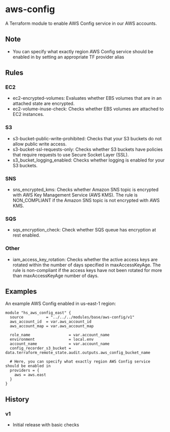# aws-config

A Terraform module to enable AWS Config service in our AWS accounts.

## Note

* You can specify what exactly region AWS Config service should be enabled in by setting an appropriate TF provider alias

## Rules

### EC2

* ec2-encrypted-volumes: Evaluates whether EBS volumes that are in an attached state are encrypted.
* ec2-volume-inuse-check: Checks whether EBS volumes are attached to EC2 instances.

### S3

* s3-bucket-public-write-prohibited: Checks that your S3 buckets do not allow public write access.
* s3-bucket-ssl-requests-only: Checks whether S3 buckets have policies that require requests to use Secure Socket Layer (SSL).
* s3_bucket_logging_enabled: Checks whether logging is enabled for your S3 buckets.

### SNS

* sns_encrypted_kms: Checks whether Amazon SNS topic is encrypted with AWS Key Management Service (AWS KMS). The rule is NON_COMPLIANT if the Amazon SNS topic is not encrypted with AWS KMS.

### SQS

* sqs_encryption_check: Check whether SQS queue has encryption at rest enabled.

### Other

* iam_access_key_rotation: Checks whether the active access keys are rotated within the number of days specified in maxAccessKeyAge. The rule is non-compliant if the access keys have not been rotated for more than maxAccessKeyAge number of days.

## Examples

An example AWS Config enabled in us-east-1 region:
```
module "hs_aws_config_east" {
  source          = "../../../modules/base/aws-config/v1"
  aws_account_id  = var.aws_account_id
  aws_account_map = var.aws_account_map

  role_name                 = var.account_name
  environment               = local.env
  account_name              = var.account_name
  config_recorder_s3_bucket = data.terraform_remote_state.audit.outputs.aws_config_bucket_name

  # Here, you can specify what exactly region AWS Config service should be enabled in
  providers = {
    aws = aws.east
  }
}
```

## History

### v1
- Initial release with basic checks

<!-- BEGINNING OF TERRAFORM-DOCS HOOK -->

<!-- END OF TERRAFORM-DOCS HOOK -->
